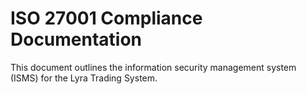 # ISO 27001 Compliance Documentation

This document outlines the information security management system (ISMS) for the Lyra Trading System.